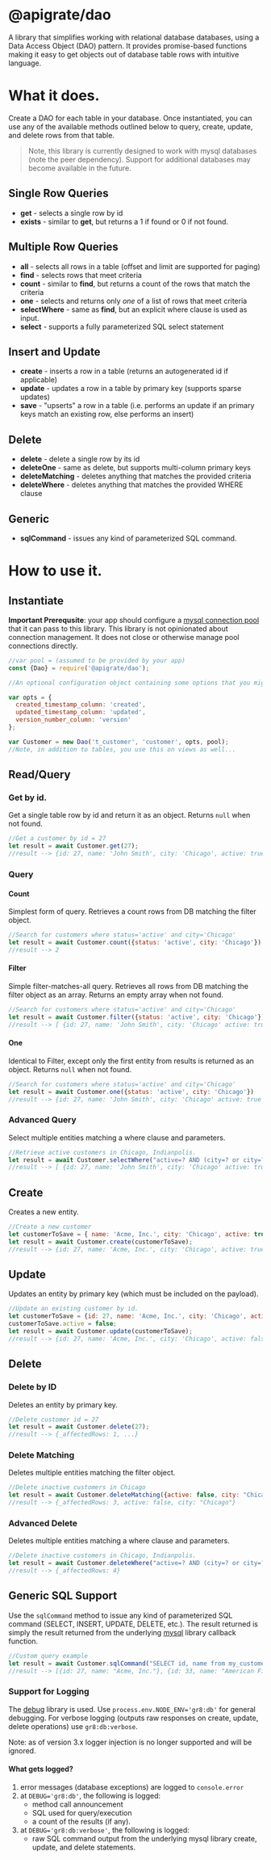 # @apigrate/dao
A library that simplifies working with relational database databases, using a Data Access Object (DAO) pattern.
It provides promise-based functions making it easy to get objects out of database table rows with intuitive language.

# What it does.
Create a DAO for each table in your database. Once instantiated, you can use any of the available methods outlined below
 to query, create, update, and delete rows from that table.
> Note, this library is currently designed to work with mysql databases (note the peer dependency).
> Support for additional databases may become available in the future.

## Single Row Queries

* __get__ - selects a single row by id
* __exists__ - similar to __get__, but returns a 1 if found or 0 if not found.

## Multiple Row Queries

* __all__ - selects all rows in a table (offset and limit are supported for paging)
* __find__ - selects rows that meet criteria
* __count__ - similar to __find__, but returns a count of the rows that match the criteria
* __one__ - selects and returns only *one* of a list of rows that meet criteria
* __selectWhere__ - same as __find__, but an explicit where clause is used as input.
* __select__ - supports a fully parameterized SQL select statement

## Insert and Update
* __create__ - inserts a row in a table (returns an autogenerated id if applicable)
* __update__ - updates a row in a table by primary key (supports sparse updates)
* __save__ - "upserts" a row in a table (i.e. performs an update if an primary keys match an existing row, else performs an insert)

## Delete

* __delete__ - delete a single row by its id
* __deleteOne__ - same as delete, but supports multi-column primary keys
* __deleteMatching__ - deletes anything that matches the provided criteria
* __deleteWhere__ - deletes anything that matches the provided WHERE clause

## Generic
* __sqlCommand__ - issues any kind of parameterized SQL command.

# How to use it.

## Instantiate

__Important Prerequsite__: your app should configure a [mysql connection pool](https://www.npmjs.com/package/mysql#pooling-connections) that it can pass to this library. This library is not opinionated about connection management. It does not close or otherwise manage pool connections directly.


```javascript
//var pool = (assumed to be provided by your app)
const {Dao} = require('@apigrate/dao');

//An optional configuration object containing some options that you might want to use on a table.  

var opts = {
  created_timestamp_column: 'created',
  updated_timestamp_column: 'updated',
  version_number_column: 'version'
};

var Customer = new Dao('t_customer', 'customer', opts, pool);
//Note, in addition to tables, you use this on views as well...
```

## Read/Query

### Get by id.
Get a single table row by id and return it as an object. Returns `null` when not found.
```javascript
//Get a customer by id = 27
let result = await Customer.get(27);
//result --> {id: 27, name: 'John Smith', city: 'Chicago', active: true ... }
```

### Query

#### Count

Simplest form of query. Retrieves a count rows from DB matching the filter object.

```javascript
//Search for customers where status='active' and city='Chicago'
let result = await Customer.count({status: 'active', city: 'Chicago'})
//result --> 2 
```

#### Filter

Simple filter-matches-all query. Retrieves all rows from DB matching the filter object as an array. Returns an empty array when not found.

```javascript
//Search for customers where status='active' and city='Chicago'
let result = await Customer.filter({status: 'active', city: 'Chicago'})
//result --> [ {id: 27, name: 'John Smith', city: 'Chicago' active: true ... }, {id: 28, name: 'Sally Woo', city: 'Chicago', active: true ... }, ...]
```

#### One

Identical to Filter, except only the first entity from results is returned as an object. Returns `null` when not found.

```javascript
//Search for customers where status='active' and city='Chicago'
let result = await Customer.one({status: 'active', city: 'Chicago'})
//result --> {id: 27, name: 'John Smith', city: 'Chicago' active: true ... }
```

### Advanced Query

Select multiple entities matching a where clause and parameters.

```javascript
//Retrieve active customers in Chicago, Indianpolis.
let result = await Customer.selectWhere("active=? AND (city=? or city=?)"  [true, "Chicago", "Indianapolis"]); 
//result --> [ {id: 27, name: 'John Smith', city: 'Chicago' active: true ... }, {id: 28, name: 'Sally Woo', city: 'Chicago', active: true ... }, {id: 28, name: 'Jake Plumber', city: 'Indianapolis', active: true ... }, ...]
```

## Create

Creates a new entity.

```javascript
//Create a new customer
let customerToSave = { name: 'Acme, Inc.', city: 'Chicago', active: true}; 
let result = await Customer.create(customerToSave); 
//result --> {id: 27, name: 'Acme, Inc.', city: 'Chicago', active: true}; (assuming id is auto-generated)
```

## Update

Updates an entity by primary key (which must be included on the payload).

```javascript
//Update an existing customer by id.
let customerToSave = {id: 27, name: 'Acme, Inc.', city: 'Chicago', active: true};
customerToSave.active = false;
let result = await Customer.update(customerToSave); 
//result --> {id: 27, name: 'Acme, Inc.', city: 'Chicago', active: false, _affectedRows: 1};
```

## Delete

### Delete by ID

Deletes an entity by primary key.

```javascript
//Delete customer id = 27
let result = await Customer.delete(27); 
//result --> {_affectedRows: 1, ...}
```

### Delete Matching

Deletes multiple entities matching the filter object.

```javascript
//Delete inactive customers in Chicago
let result = await Customer.deleteMatching({active: false, city: "Chicago"}); 
//result --> {_affectedRows: 3, active: false, city: "Chicago"}
```

### Advanced Delete

Deletes multiple entities matching a where clause and parameters.

```javascript
//Delete inactive customers in Chicago, Indianpolis.
let result = await Customer.deleteWhere("active=? AND (city=? or city=?)"  [false, "Chicago", "Indianapolis"]); 
//result --> {_affectedRows: 4}
```

## Generic SQL Support

Use the `sqlCommand` method to issue any kind of parameterized SQL command (SELECT, INSERT, UPDATE, DELETE, etc.). The result
returned is simply the result returned from the underlying [mysql](https://www.npmjs.com/package/mysql) library callback function.

```javascript
//Custom query example
let result = await Customer.sqlCommand("SELECT id, name from my_customer_view where active=? AND (city=? or city=?)"  [false, "Chicago", "Indianapolis"]); 
//result --> [{id: 27, name: "Acme, Inc."}, {id: 33, name: "American Finance Corporation"}, {id: 35, name: "Integrity Engineering"}]
```


### Support for Logging
The [debug](https://www.npmjs.org/debug) library is used. Use `process.env.NODE_ENV='gr8:db'` for general debugging. For verbose logging (outputs raw responses on create, update, delete operations) use `gr8:db:verbose`.

Note: as of version 3.x logger injection is no longer supported and will be ignored.
#### What gets logged?
1. error messages (database exceptions) are logged to `console.error`
4. at `DEBUG='gr8:db'`, the following is logged:
   * method call announcement
   * SQL used for query/execution
   * a count of the results (if any).
5. at `DEBUG='gr8:db:verbose'`, the following is logged:
   * raw SQL command output from the underlying mysql library create, update, and delete statements.
